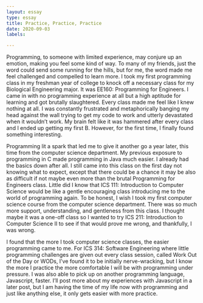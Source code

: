 ```yaml
---
layout: essay
type: essay
title: Practice, Practice, Practice
date: 2020-09-03
labels:

---
```

Programming, to someone with limited experience, may conjure up an emotion, making you feel some kind of way. To many of my friends, just the word could send some running for the hills, but for me, the word made me feel challenged and compelled to learn more. I took my first programming class in my freshman year of college to knock off a necessary class for my Biological Engineering major. It was EE160: Programming for Engineers. I came in with no programming experience at all but a high aptitude for learning and got brutally slaughtered. Every class made me feel like I knew nothing at all. I was constantly frustrated and metaphorically banging my head against the wall trying to get my code to work and utterly devastated when it wouldn’t work. My brain felt like it was hammered after every class and I ended up getting my first B. However, for the first time, I finally found something interesting. 

Programming lit a spark that led me to give it another go a year later, this time from the computer science department. My previous exposure to programming in C made programming in Java much easier. I already had the basics down after all. I still came into this class on the first day not knowing what to expect, except that there could be a chance it may be also as difficult if not maybe even more than the brutal Programming for Engineers class. Little did I know that ICS 111: Introduction to Computer Science would be like a gentle encouraging class introducing me to the world of programming again. To be honest, I wish I took my first computer science course from the computer science department. There was so much more support, understanding, and gentleness from this class. I thought maybe it was a one-off class so I wanted to try ICS 211: Introduction to Computer Science II to see if that would prove me wrong, and thankfully, I was wrong. 

I found that the more I took computer science classes, the easier programming came to me. For ICS 314: Software Engineering where little programming challenges are given out every class session, called Work Out of the Day or WODs, I’ve found it to be initially nerve-wracking, but I know the more I practice the more comfortable I will be with programming under pressure. I was also able to pick up on another programming language, Javascript, faster. I’ll post more about my experiences with Javascript in a later post, but I am having the time of my life now with programming and just like anything else, it only gets easier with more practice.
